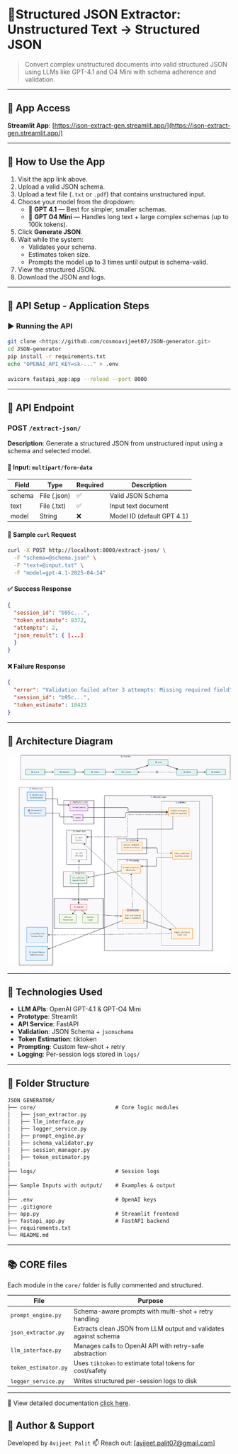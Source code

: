 # 🧠Structured JSON Extractor: Unstructured Text → Structured JSON

> Convert complex unstructured documents into valid structured JSON using LLMs like GPT-4.1 and O4 Mini with schema adherence and validation.

---

## 🔗 App Access

**Streamlit App**: [https://json-extract-gen.streamlit.app/](https://json-extract-gen.streamlit.app/)

---

## 🚀 How to Use the App

1. Visit the app link above.
2. Upload a valid JSON schema.
3. Upload a text file (`.txt` or `.pdf`) that contains unstructured input.
4. Choose your model from the dropdown:
   - 🧠 **GPT 4.1** — Best for simpler, smaller schemas.
   - 🧩 **GPT O4 Mini** — Handles long text + large complex schemas (up to 100k tokens).
5. Click **Generate JSON**.
6. Wait while the system:
   - Validates your schema.
   - Estimates token size.
   - Prompts the model up to 3 times until output is schema-valid.
7. View the structured JSON.
8. Download the JSON and logs.

---

## 🔌 API Setup - Application Steps

### ▶️ Running the API

```bash
git clone <https://github.com/cosmoavijeet07/JSON-generator.git>
cd JSON-generator
pip install -r requirements.txt
echo "OPENAI_API_KEY=sk-..." > .env

uvicorn fastapi_app:app --reload --port 8000
```

---

## 📡 API Endpoint

### POST `/extract-json/`

**Description**: Generate a structured JSON from unstructured input using a schema and selected model.

#### 🔸 Input: `multipart/form-data`
| Field   | Type        | Required | Description                   |
|---------|-------------|----------|-------------------------------|
| schema  | File (.json)| ✅        | Valid JSON Schema             |
| text    | File (.txt) | ✅        | Input text document           |
| model   | String      | ❌        | Model ID (default GPT 4.1)    |

#### 🔹 Sample `curl` Request
```bash
curl -X POST http://localhost:8000/extract-json/ \
  -F "schema=@schema.json" \
  -F "text=@input.txt" \
  -F "model=gpt-4.1-2025-04-14"
```

#### ✅ Success Response
```json
{
  "session_id": "b95c...",
  "token_estimate": 8372,
  "attempts": 2,
  "json_result": { [...]
  }
}
```

#### ❌ Failure Response
```json
{
  "error": "Validation failed after 3 attempts: Missing required field",
  "session_id": "b95c...",
  "token_estimate": 10423
}
```

---

## 🧱 Architecture Diagram
![alt text](image.png)


---

## 🧰 Technologies Used

- **LLM APIs**: OpenAI GPT-4.1 & GPT-O4 Mini
- **Prototype**: Streamlit
- **API Service**: FastAPI
- **Validation**: JSON Schema + `jsonschema`
- **Token Estimation**: tiktoken
- **Prompting**: Custom few-shot + retry
- **Logging**: Per-session logs stored in `logs/`

---

## 📁 Folder Structure

```text
JSON GENERATOR/
├── core/                         # Core logic modules
│   ├── json_extractor.py
│   ├── llm_interface.py
│   ├── logger_service.py
│   ├── prompt_engine.py
│   ├── schema_validator.py
│   ├── session_manager.py
│   ├── token_estimator.py
│
├── logs/                         # Session logs
│
├── Sample Inputs with output/    # Examples & output
│
├── .env                          # OpenAI keys
├── .gitignore
├── app.py                        # Streamlit frontend
├── fastapi_app.py                # FastAPI backend
├── requirements.txt
└── README.md
```

---

## 📚 CORE files

Each module in the `core/` folder is fully commented and structured.

| File | Purpose |
|------|---------|
| `prompt_engine.py` | Schema-aware prompts with multi-shot + retry handling |
| `json_extractor.py` | Extracts clean JSON from LLM output and validates against schema |
| `llm_interface.py` | Manages calls to OpenAI API with retry-safe abstraction |
| `token_estimator.py` | Uses `tiktoken` to estimate total tokens for cost/safety |
| `logger_service.py` | Writes structured per-session logs to disk |

---
🧾 View detailed documentation [click here](https://docs.google.com/document/d/e/2PACX-1vR-vEbZA1sojVCf9MwVLlU0KaYF_In8wGCkgnSmUXlcDM7GSDSKnjx_3lQi99mMnx8RTdrg8O6LKEW3/pub).

## 👤 Author & Support

Developed by `Avijeet Palit`
📫 Reach out: [avijeet.palit07@gmail.com]
